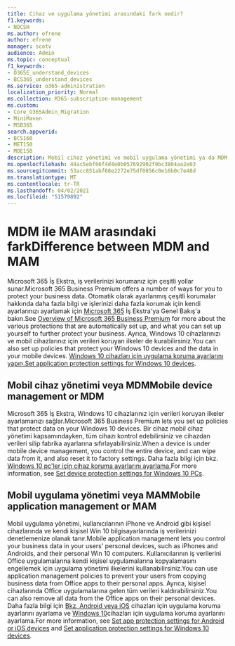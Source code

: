 ```yaml
---
title: Cihaz ve uygulama yönetimi arasındaki fark nedir?
f1.keywords:
- NOCSH
ms.author: efrene
author: efrene
manager: scotv
audience: Admin
ms.topic: conceptual
f1_keywords:
- O365E_understand_devices
- BCS365_understand_devices
ms.service: o365-administration
localization_priority: Normal
ms.collection: M365-subscription-management
ms.custom:
- Core_O365Admin_Migration
- MiniMaven
- MSB365
search.appverid:
- BCS160
- MET150
- MOE150
description: Mobil cihaz yönetimi ve mobil uygulama yönetimi ya da MDM ile MAM arasındaki farkları öğrenin.
ms.openlocfilehash: 44ac5ebf66f4d4e0b057692902f9bc3804aa2e03
ms.sourcegitcommit: 53acc851abf68e2272e75df0856c0e16b0c7e48d
ms.translationtype: MT
ms.contentlocale: tr-TR
ms.lasthandoff: 04/02/2021
ms.locfileid: "51579892"
---
```

# <a name="difference-between-mdm-and-mam"></a><span data-ttu-id="ec1af-103">MDM ile MAM arasındaki fark</span><span class="sxs-lookup"><span data-stu-id="ec1af-103">Difference between MDM and MAM</span></span>

<span data-ttu-id="ec1af-104">Microsoft 365 İş Ekstra, iş verilerinizi korumanız için çeşitli yollar sunar.</span><span class="sxs-lookup"><span data-stu-id="ec1af-104">Microsoft 365 Business Premium offers a number of ways for you to protect your business data.</span></span> <span data-ttu-id="ec1af-105">Otomatik olarak ayarlanmış çeşitli korumalar hakkında daha fazla bilgi ve işlerinizi daha fazla korumak için kendi ayarlarınızı ayarlamak için [Microsoft 365](../microsoft-365-business-overview.md) İş Ekstra'ya Genel Bakış'a bakın.</span><span class="sxs-lookup"><span data-stu-id="ec1af-105">See [Overview of Microsoft 365 Business Premium](../microsoft-365-business-overview.md) for more about the various protections that are automatically set up, and what you can set up yourself to further protect your business.</span></span> <span data-ttu-id="ec1af-106">Ayrıca, Windows 10 cihazlarınızı ve mobil cihazlarınız için verileri koruyan ilkeler de kurabilirsiniz.</span><span class="sxs-lookup"><span data-stu-id="ec1af-106">You can also set up policies that protect your Windows 10 devices and the data in your mobile devices.</span></span>
<span data-ttu-id="ec1af-107">[Windows 10 cihazları için uygulama koruma ayarlarını yapın.](../protection-settings-for-windows-10-devices.md)</span><span class="sxs-lookup"><span data-stu-id="ec1af-107">[Set application protection settings for Windows 10 devices](../protection-settings-for-windows-10-devices.md).</span></span>

## <a name="mobile-device-management-or-mdm"></a><span data-ttu-id="ec1af-108">Mobil cihaz yönetimi veya MDM</span><span class="sxs-lookup"><span data-stu-id="ec1af-108">Mobile device management or MDM</span></span>

<span data-ttu-id="ec1af-109">Microsoft 365 İş Ekstra, Windows 10 cihazlarınız için verileri koruyan ilkeler ayarlamanızı sağlar.</span><span class="sxs-lookup"><span data-stu-id="ec1af-109">Microsoft 365 Business Premium lets you set up policies that protect data on your Windows 10 devices.</span></span> <span data-ttu-id="ec1af-110">Bir cihaz mobil cihaz yönetimi kapsamındayken, tüm cihazı kontrol edebilirsiniz ve cihazdan verileri silip fabrika ayarlarına sıfırlayabilirsiniz.</span><span class="sxs-lookup"><span data-stu-id="ec1af-110">When a device is under mobile device management, you control the entire device, and can wipe data from it, and also reset it to factory settings.</span></span> <span data-ttu-id="ec1af-111">Daha fazla bilgi için bkz. [Windows 10 pc'ler için cihaz koruma ayarlarını ayarlama.](../protection-settings-for-windows-10-pcs.md)</span><span class="sxs-lookup"><span data-stu-id="ec1af-111">For more information, see [Set device protection settings for Windows 10 PCs](../protection-settings-for-windows-10-pcs.md).</span></span>

## <a name="mobile-application-management-or-mam"></a><span data-ttu-id="ec1af-112">Mobil uygulama yönetimi veya MAM</span><span class="sxs-lookup"><span data-stu-id="ec1af-112">Mobile application management or MAM</span></span>

<span data-ttu-id="ec1af-113">Mobil uygulama yönetimi, kullanıcılarının iPhone ve Android gibi kişisel cihazlarında ve kendi kişisel Win 10 bilgisayarlarında iş verilerinizi denetlemenize olanak tanır.</span><span class="sxs-lookup"><span data-stu-id="ec1af-113">Mobile application management lets you control your business data in your users' personal devices, such as iPhones and Androids, and their personal Win 10 computers.</span></span> <span data-ttu-id="ec1af-114">Kullanıcılarının iş verilerini Office uygulamalarına kendi kişisel uygulamalarına kopyalamasını engellemek için uygulama yönetimi ilkelerini kullanabilirsiniz.</span><span class="sxs-lookup"><span data-stu-id="ec1af-114">You can use application management policies to prevent your users from copying business data from Office apps to their personal apps.</span></span> <span data-ttu-id="ec1af-115">Ayrıca, kişisel cihazlarında Office uygulamalarına gelen tüm verileri kaldırabilirsiniz.</span><span class="sxs-lookup"><span data-stu-id="ec1af-115">You can also remove all data from the Office apps on their personal devices.</span></span> <span data-ttu-id="ec1af-116">Daha fazla bilgi için [Bkz. Android veya iOS](../app-protection-settings-for-android-and-ios.md) cihazları için uygulama koruma ayarlarını ayarlama ve [Windows 10](../protection-settings-for-windows-10-devices.md)cihazları için uygulama koruma ayarlarını ayarlama.</span><span class="sxs-lookup"><span data-stu-id="ec1af-116">For more information, see [Set app protection settings for Android or iOS devices](../app-protection-settings-for-android-and-ios.md) and [Set application protection settings for Windows 10 devices](../protection-settings-for-windows-10-devices.md).</span></span>
